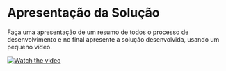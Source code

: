 # Apresentação da Solução

Faça uma apresentação de um resumo de todos o processo de desenvolvimento e no final apresente a solução desenvolvida, usando um pequeno vídeo.

[![Watch the video](https://img.youtube.com/vi/gIN2vthJd90/maxresdefault.jpg)](https://youtu.be/gIN2vthJd90)
